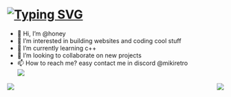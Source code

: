 # [![Typing SVG](https://readme-typing-svg.herokuapp.com?font=&color=%2318F72b&size=22&height=30&lines=Hello+There+!;I'm+Honey+!;A+Student+Developer)](https://github.com/mikiretro)
- 👋 Hi, I’m @honey
- 👀 I’m interested in building websites and coding cool stuff
- 🌱 I’m currently learning c++
- 💞️ I’m looking to collaborate on new projects 
- 📫 How to reach me? easy contact me in discord @mikiretro
  <br>
   <img src="https://tenor.com/view/bill-cipher-rainbow-weirdmaggedon-spinning-gif-162836014164555674">
  <br>
<p align=center>
<a href="https://github.com/Paperyt">
  <img align="left" src="https://github-readme-stats.vercel.app/api?username=mikiretro&count_private=true&hide=prs&title_color=&icon_color=f0f0f0&text_color=f0f0f0&bg_color=151b22&hide_border=true" />
  <img align="right" src="https://github-readme-stats.vercel.app/api/top-langs/?username=mikiretro&show_icons=true&show_icons=true&title_color=&icon_color=f0f0f0&text_color=f0f0f0&bg_color=151b22&hide_border=true"  />
  

<!---
Paperyt/Paperyt is a ✨ special ✨ repository because its `README.md` (this file) appears on your GitHub profile.
You can click the Preview link to take a look at your changes.
--->
